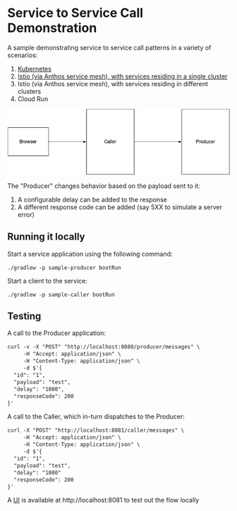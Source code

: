 # Service to Service Call Demonstration

A sample demonstrating service to service call patterns in a variety of scenarios:

1. [Kubernetes](https://bijukunjummen.medium.com/service-to-service-call-patterns-in-google-cloud-gke-243d94c73013)
2. [Istio (via Anthos service mesh), with services residing in a single cluster](https://bijukunjummen.medium.com/service-to-service-call-patterns-gke-with-anthos-service-mesh-on-a-single-cluster-9c7d48d94c0b)
3. Istio (via Anthos service mesh), with services residing in different clusters
4. Cloud Run

![](caller-producer.jpg)


The "Producer" changes behavior based on the payload sent to it:
1. A configurable delay can be added to the response
2. A different response code can be added (say 5XX to simulate a server error)

## Running it locally

Start a service application using the following command:

```shell
./gradlew -p sample-producer bootRun
```

Start a client to the service:

```shell
./gradlew -p sample-caller bootRun
```

## Testing

A call to the Producer application:

```shell
curl -v -X "POST" "http://localhost:8080/producer/messages" \
     -H "Accept: application/json" \
     -H "Content-Type: application/json" \
     -d $'{
  "id": "1",
  "payload": "test",
  "delay": "1000",
  "responseCode": 200
}'
```

A call to the Caller, which in-turn dispatches to the Producer:

```shell
curl -X "POST" "http://localhost:8081/caller/messages" \
     -H "Accept: application/json" \
     -H "Content-Type: application/json" \
     -d $'{
  "id": "1",
  "payload": "test",
  "delay": "1000"
  "responseCode": 200
}'
```

A [UI](http://localhost:8081) is available at http://localhost:8081 to test out the flow locally